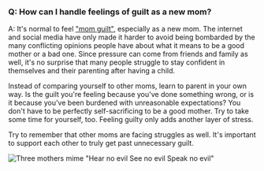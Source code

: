 ### Q: How can I handle feelings of guilt as a new mom? 

A: It's normal to feel ["mom guilt"](https://health.clevelandclinic.org/mom-guilt), especially as a new mom. The internet and social media have only made it harder to avoid being bombarded by the many conflicting opinions people have about what it means to be a good mother or a bad one. Since pressure can come from friends and family as well, it's no surprise that many people struggle to stay confident in themselves and their parenting after having a child.

Instead of comparing yourself to other moms, learn to parent in your own way. Is the guilt you're feeling because you've done something wrong, or is it because you've been burdened with unreasonable expectations? You don't have to be perfectly self-sacrificing to be a good mother. Try to take some time for yourself, too. Feeling guilty only adds another layer of stress.

Try to remember that other moms are facing struggles as well. It's important to support each other to truly get past unnecessary guilt.

![Three mothers mime "Hear no evil See no evil Speak no evil"](/images/sabrina_rains_motherhood_session/hear_see_speak_no_evil.jpg)
